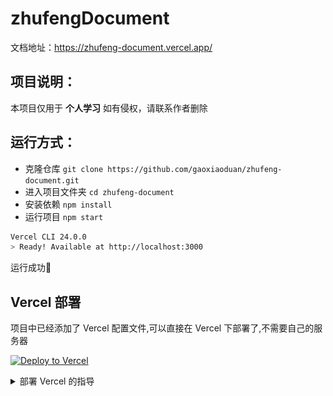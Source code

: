 # zhufengDocument

文档地址：https://zhufeng-document.vercel.app/
## 项目说明：
本项目仅用于 **个人学习** 如有侵权，请联系作者删除

## 运行方式：
- 克隆仓库 `git clone https://github.com/gaoxiaoduan/zhufeng-document.git`
- 进入项目文件夹 `cd zhufeng-document`
- 安装依赖 `npm install`
- 运行项目 `npm start`


```bash
Vercel CLI 24.0.0
> Ready! Available at http://localhost:3000
```

运行成功🎉

## Vercel 部署
项目中已经添加了 Vercel 配置文件,可以直接在 Vercel 下部署了,不需要自己的服务器

[![Deploy to Vercel](https://vercel.com/button)](https://vercel.com/import/project?template=https://github.com/gaoxiaoduan/zhufeng-document)

<details>
 <summary>部署 Vercel 的指导</summary>

1. 前往 [vercel.com](https://vercel.com/)

1. 点击 `Log in`
   ![](https://files.catbox.moe/tct1wg.png)

1. 点击 `Continue with GitHub` 通过 GitHub 进行登录
   ![](https://files.catbox.moe/btd78j.jpeg)

1. 登录 GitHub 并允许访问所有存储库（如果系统这样提示）

1. Fork 这个仓库

1. 返回到你的 [Vercel dashboard](https://vercel.com/dashboard)

1. 选择 `Import Project`
   ![](https://files.catbox.moe/qckos0.png)

1. 选择 `Import Git Repository`
   ![](./static/img/import_github_url.png)

1. `PROJECT NAME`自己填,`FRAMEWORK PRESET` 选 `Other`

1. 然后点击 `deploy`，等待部署完成，点击你的域名即可查看
   ![](./static/img/vercel_domain.png)
   </details>
